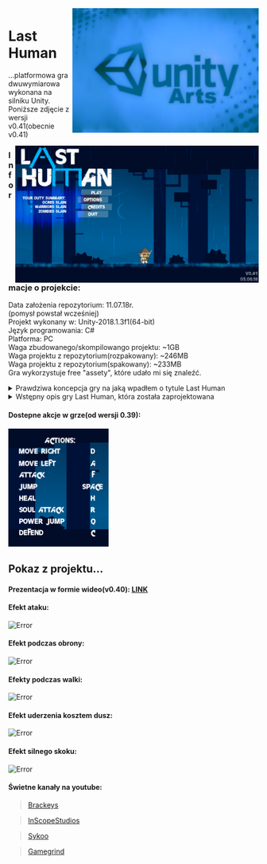 
<img align="right" src="https://github.com/trolit/LastHuman/blob/master/images/title.png">

#          Last Human  			#
...platformowa gra dwuwymiarowa wykonana 
na silniku Unity. Poniższe zdjęcie z
wersji v0.41(obecnie v0.41)

<img align="right" src="https://github.com/trolit/LastHuman/blob/master/images/mainmenu.png" width="490">



### Informacje o projekcie: ###

<p align="left">
Data założenia repozytorium: 11.07.18r. <br/>
(pomysł powstał wcześniej) <br/>
Projekt wykonany w: Unity-2018.1.3f1(64-bit) <br/>
Język programowania: C# <br/>
Platforma: PC <br/>
Waga zbudowanego/skompilowango projektu: ~1GB </br>
Waga projektu z repozytorium(rozpakowany): ~246MB </br>
Waga projektu z repozytorium(spakowany): ~233MB </br>
Gra wykorzystuje free "assety", które udało mi się znaleźć. </br>
</p>

<details><summary>Prawdziwa koncepcja gry na jaką wpadłem o tytule Last Human</summary>
<p>
LAST HUMAN - "Ostatni człowiek" - bohater, którym sterujemy jest odziany w czarny płaszcz, kapelusz i ma do dyspozycji tylko
krótki  nóż. Na początku jak i na końcu każdego poziomu bohater przedstawia nam swoje wspomnienia jak wyglądał świat przed biologiczną katastrofą.
Musi pokonywać kolejne poziomy aby znaleźć miejsce w którym się schroni i w którym będą zapasy żywności aby przetrwać. Nie jest to proste. 
Po drodze napotyka szereg utrudnień w postaci zniszczonych budynków, hord nieumarłych, a nawet bandytów - tak. Ktoś powie, że przecież tytuł brzmi
ostatni człowiek to jak to tak, inni ludzie??? Ano tak, ten tytuł ma na celu wprowadzić właśnie takie pozory, zauważmy, że słowo "humanity" oznacza
człowieczeństwo. Nasz tytuł zatem może oznaczać "ostatni człowiek" ale ostatni w sensie, że zachowuje prawidłowe okazywanie uczuć,zachowanie itd..
w przeciwieństwie do bandytów, którzy połączyli się w grupki i nie mają żadnych skrupułów aby zabijać ludzi niepochodzących z grupy - nic już na
nich nie robi wrażenia - zależy im tylko na przetrwaniu. Bohater po tułaczce, na ostatnim poziomie trafia do sklepu z bronią - przez przypadek zwraca
na siebie uwagę hordy nieumarłych, szybko się barykaduje jednak wie, że wkrótce się tu przedrą. W sklepie został tylko jeden pistolet. Sprawdził magazynek,
jedna kula. Nie chciał cierpieć. Zastrzelił się, ewentualnie można decyzję oddać graczowi - czy zastrzelić się, czy walczyć i zrobić dwa zakończenia.
Motyw gry jest mroczny, całość gry w ciemnych barwach, <<smutna muzyka>>, gra świateł w budynkach.. Z racji, że moje rysowanie jest kiepskie to takiego 
bohatera niestety nie stworze...
</p>
</details>

<details><summary>Wstępny opis gry Last Human, która została zaprojektowana</summary>
<p>
Last Human to gra platformowa na silniku Unity w której wcielamy się w postać samuraja. Zadaniem naszego bohatera jest "uwolnienie" nieumarłych, trolli i pozostałych
kreatur od ich dusz. Bohater po zabiciu wrogów może zabierać ich dusze dzięki, którym może się wyleczyć i przetrwać trudne momenty, albo może poświęcić
dwie dusze aby wykonać potężny atak. Mechanika działania bohatera opiera się w głównej mierze na "pasku energii". Dzięki energii bohater może atakować, wykonywać
wysoki skok, potężny atak, bronić się. W czasie walki, wykonywania ataków bohater wolniej odzyskuje kondycję.  
</p>
</details>

#### Dostepne akcje w grze(od wersji 0.39): ####
![Error](https://github.com/trolit/LastHuman/blob/master/images/actions_v0.39.PNG)

## Pokaz z projektu... ##

#### Prezentacja w formie wideo(v0.40): [LINK](https://youtu.be/aM6dEtEPYnU) ####

#### Efekt ataku: ####
![Error](https://github.com/trolit/LastHuman/blob/master/images/slashEffect.gif)


#### Efekt podczas obrony: ####
![Error](https://github.com/trolit/LastHuman/blob/master/images/defendEffect.gif)


#### Efekty podczas walki: ####
![Error](https://github.com/trolit/LastHuman/blob/master/images/fightEffects.gif)


#### Efekt uderzenia kosztem dusz: ####
![Error](https://github.com/trolit/LastHuman/blob/master/images/soulFireEffect.gif)


#### Efekt silnego skoku: ####
![Error](https://github.com/trolit/LastHuman/blob/master/images/powerjumpEffect.gif)



#### Świetne kanały na youtube: ####

> [Brackeys](https://www.youtube.com/user/Brackeys/videos)

> [InScopeStudios](https://www.youtube.com/user/KnnthRA/videos)

> [Sykoo](https://www.youtube.com/user/SykooTV/videos)

> [Gamegrind](https://www.youtube.com/user/AwfulMedia/videos)
